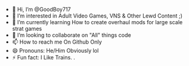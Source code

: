 - 👋 Hi, I’m @GoodBoy717
- 👀 I’m interested in Adult Video Games, VNS & Other Lewd Content ;)
- 🌱 I’m currently learning How to create overhaul mods for large scale strat games
- 💞️ I’m looking to collaborate on "All" things code
- 📫 How to reach me On Github Only
- 😄 Pronouns: He/Him Obviously lol
- ⚡ Fun fact: I Like Trains.
.
<!---
GoodBoy717/GoodBoy717 is a ✨ special ✨ repository because its `README.md` (this file) appears on your GitHub profile.
You can click the Preview link to take a look at your changes.
--->
